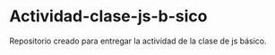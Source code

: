 # Actividad-clase-js-b-sico
Repositorio creado para entregar la actividad de la clase de js básico.
